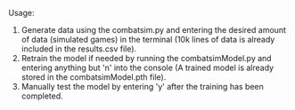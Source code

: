 Usage:
1. Generate data using the combatsim.py and entering the desired amount of data (simulated games) in the terminal (10k lines of data is already included in the results.csv file).
2. Retrain the model if needed by running the combatsimModel.py and entering anything but 'n' into the console (A trained model is already stored in the combatsimModel.pth file).
3. Manually test the model by entering 'y' after the training has been completed.
